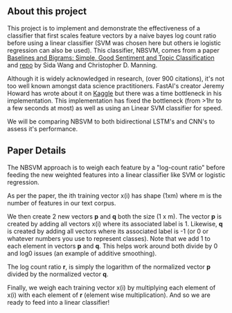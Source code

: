 ## About this project
This project is to implement and demonstrate the effectiveness of a classifier that first scales feature vectors by a naive bayes log count ratio before using a linear classifier (SVM was chosen here but others ie logistic regression can also be used).  This classifier, NBSVM, comes from a paper [Baselines and Bigrams: Simple, Good Sentiment and Topic Classification](https://www.aclweb.org/anthology/P12-2018.pdf) and [repo](https://github.com/sidaw/nbsvm)  by Sida Wang and Christopher D. Manning. 

Although it is widely acknowledged in research, (over 900 citations), it's not too well known amongst data science practitioners. FastAI's creator Jeremy Howard has wrote about it on [Kaggle](https://www.kaggle.com/jhoward/nb-svm-strong-linear-baseline) but there was a time bottleneck in his implementation. This implementation has fixed the bottleneck (from >1hr to a few seconds at most) as well as using an Linear SVM classifier for speed. 

We will be comparing NBSVM to both bidirectional LSTM's and CNN's to assess it's performance. 

## Paper Details

The NBSVM approach is to weigh each feature by a "log-count ratio" before feeding the new weighted features into a linear classifier like SVM or logistic regression.

As per the paper, the ith training vector x(i) has shape (1xm) where m is the number of features in our text corpus. 

We then create 2 new vectors **p** and **q** both the size (1 x m). The vector **p** is created by adding all vectors x(i) where its associated label is 1. Likewise, **q** is created by adding all vectors where its associated label is -1 (or 0 or whatever numbers you use to represent classes).  Note that we add 1 to each element in vectors **p** and **q**. This helps work around both divide by 0 and log0 issues (an example of additive smoothing). 

The log count ratio **r**, is simply the logarithm of the normalized vector **p** divided by the normalized vector **q**.

Finally, we weigh each training vector x(i) by multiplying each element of x(i) with each element of **r** (element wise multiplication). And so we are ready to feed into a linear classifier!
